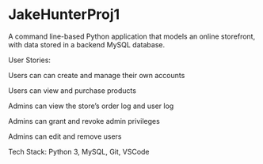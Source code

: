 # JakeHunterProj1

A command line-based Python application that models an online storefront, with data stored in a backend MySQL database.

User Stories:

Users can can create and manage their own accounts

Users can view and purchase products

Admins can view the store’s order log and user log

Admins can grant and revoke admin privileges

Admins can edit and remove users


Tech Stack: Python 3, MySQL, Git, VSCode


